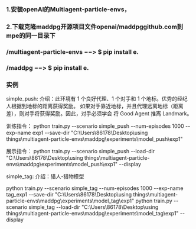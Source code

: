 ### 1.安装openAI的Multiagent-particle-envs，
### 2.下载克隆maddpg开源项目文件openai/maddpggithub.com到mpe的同一目录下
### /multiagent-particle-envs  $-->$ $ pip install e.
### /maddpg  $-->$ $ pip install e.

### 实例

simple_push:
介绍：此环境有 1 个良好代理、1 个对手和 1 个地标。优秀的经纪人根据到地标的距离获得奖励。
如果对手靠近地标，并且代理远离地标（距离差），则对手将获得奖励。因此，对手必须学会 将 
Good Agent 推离 Landmark。

训练指令：
python train.py --scenario simple_push --num-episodes 1000 --exp-name exp1 --save-dir "C:\Users\86178\Desktop\using things\multiagent-particle-envs\maddpg\experiments\model_push\exp1"

展示指令：
python train.py --scenario simple_push  --load-dir "C:\Users\86178\Desktop\using things\multiagent-particle-envs\maddpg\experiments\model_push\exp1" --display 

simple_tag:
介绍：猎人-猎物模型

python train.py --scenario simple_tag --num-episodes 1000 --exp-name tag_exp1 --save-dir "C:\Users\86178\Desktop\using things\multiagent-particle-envs\maddpg\experiments\model_tag\exp1"
python train.py --scenario simple_tag  --load-dir "C:\Users\86178\Desktop\using things\multiagent-particle-envs\maddpg\experiments\model_tag\exp1" --display